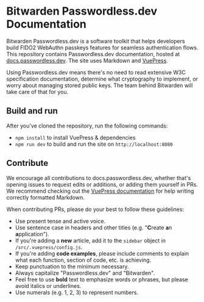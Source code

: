 # Bitwarden Passwordless.dev Documentation

Bitwarden Passwordless.dev is a software toolkit that helps developers build FIDO2 WebAuthn passkeys features for seamless authentication flows. This repository contains Passwordless.dev documentation, hosted at [docs.passwordless.dev](docs.passwordless.dev). The site uses Markdown and [VuePress](https://vuepress.vuejs.org/guide/).

Using Passwordless.dev means there's no need to read extensive W3C specification documentation, determine what cryptography to implement, or worry about managing stored public keys. The team behind Bitwarden will take care of that for you.

## Build and run

After you've cloned the repository, run the following commands:

- `npm install` to install VuePress & dependencies
- `npm run dev` to build and run the site on `http://localhost:8080`

## Contribute

We encourage all contributions to docs.passwordless.dev, whether that's opening issues to request edits or additions, or adding them yourself in PRs. We recommend checking out the [VuePress documentation](https://vuepress.vuejs.org/guide/getting-started.html) for help writing correctly formatted Markdown.

When contributing PRs, please do your best to follow these guidelines:

- Use present tense and active voice.
- Use sentence case in headers and other titles (e.g. "**C**reate **a**n **a**pplication").
- If you're adding a **new** article, add it to the `sidebar` object in `/src/.vuepress/config.js`.
- If you're adding **code examples**, please include comments to explain what each function, section of code, etc. is achieving.
- Keep punctuation to the minimum necessary.
- Always capitalize "Passwordless.dev" and "Bitwarden".
- Feel free to use **bold** text to emphasize words or phrases, but please avoid italics or underlines.
- Use numerals (e.g. 1, 2, 3) to represent numbers.
